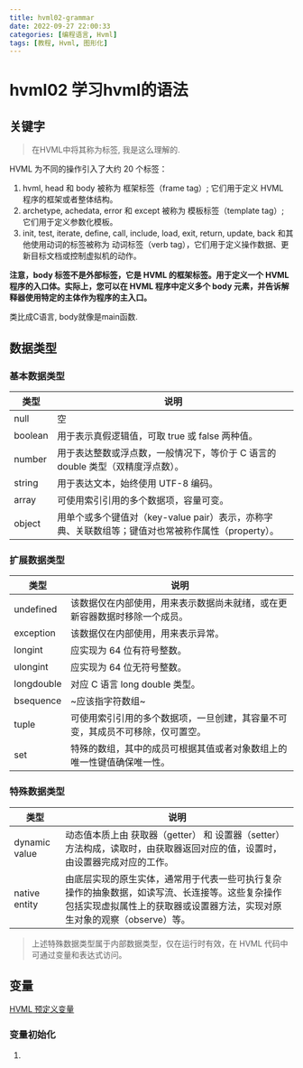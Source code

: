 ```yaml
---
title: hvml02-grammar
date: 2022-09-27 22:00:33
categories: [编程语言, Hvml]
tags: [教程, Hvml, 图形化]
---
```


# hvml02 学习hvml的语法

## 关键字

> 在HVML中将其称为标签, 我是这么理解的.

HVML 为不同的操作引入了大约 20 个标签：

1. hvml, head 和 body 被称为 框架标签（frame tag）; 它们用于定义 HVML 程序的框架或者整体结构。
2. archetype, achedata, error 和 except 被称为 模板标签（template tag）; 它们用于定义参数化模板。
3. init, test, iterate, define, call, include, load, exit, return, update, back 和其他使用动词的标签被称为 动词标签（verb tag），它们用于定义操作数据、更新目标文档或控制虚拟机的动作。


**注意，body 标签不是外部标签，它是 HVML 的框架标签。用于定义一个 HVML 程序的入口体。实际上，您可以在 HVML 程序中定义多个 body 元素，并告诉解释器使用特定的主体作为程序的主入口。**

类比成C语言, body就像是main函数.


## 数据类型

### 基本数据类型

|类型|说明|
|---|-------|
|null| 空|
|boolean| 用于表示真假逻辑值，可取 true 或 false 两种值。|
|number|用于表达整数或浮点数，一般情况下，等价于 C 语言的 double 类型（双精度浮点数）。|
|string|用于表达文本，始终使用 UTF-8 编码。|
|array | 可使用索引引用的多个数据项，容量可变。|
|object |用单个或多个键值对（key-value pair）表示，亦称字典、关联数组等；键值对也常被称作属性（property）。|

### 扩展数据类型

|类型|说明|
|---|-------|
|undefined| 该数据仅在内部使用，用来表示数据尚未就绪，或在更新容器数据时移除一个成员。|
|exception| 该数据仅在内部使用，用来表示异常。|
|longint|应实现为 64 位有符号整数。|
|ulongint|应实现为 64 位无符号整数。|
|longdouble | 对应 C 语言 long double 类型。|
|bsequence|~应该指字符数组~|
|tuple|可使用索引引用的多个数据项，一旦创建，其容量不可变，其成员不可移除，仅可置空。|
|set|特殊的数组，其中的成员可根据其值或者对象数组上的唯一性键值确保唯一性。|

### 特殊数据类型
|类型|说明|
|---|-------|
|dynamic value| 动态值本质上由 获取器（getter） 和 设置器（setter） 方法构成，读取时，由获取器返回对应的值，设置时，由设置器完成对应的工作。|
|native entity|由底层实现的原生实体，通常用于代表一些可执行复杂操作的抽象数据，如读写流、长连接等。这些复杂操作包括实现虚拟属性上的获取器或设置器方法，实现对原生对象的观察（observe）等。|

> 上述特殊数据类型属于内部数据类型，仅在运行时有效，在 HVML 代码中可通过变量和表达式访问。


## 变量
[HVML 预定义变量](https://github.com/HVML/hvml-docs/blob/master/zh/hvml-spec-predefined-variables-v1.0-zh.md)

### 变量初始化

1. 
